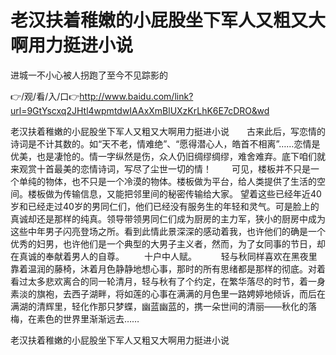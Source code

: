 # 老汉扶着稚嫩的小屁股坐下军人又粗又大啊用力挺进小说
进城一不小心被人拐跑了至今不见踪影的

👉/观/看/入/口👉http://www.baidu.com/link?url=9GtYscxq2JHtl4wpmtdwIAAxXmBlUXzKrLhK6E7cDRO&wd

老汉扶着稚嫩的小屁股坐下军人又粗又大啊用力挺进小说　　古来此后，写恋情的诗词是不计其数的。如“天不老，情难绝”、“愿得潜心人，皓首不相离”……恋情是优美，也是凄怆的。情一字纵然是伤，众人仍旧绸缪绸缪，难舍难弃。底下咱们就来观赏十首最美的恋情诗词，写尽了尘世一切的情！
　　可见，楼板并不只是一个单纯的物体，也不只是一个冷漠的物体。楼板做为平台，给人类提供了生活的空间。楼板做为传输信息，又能把邻里间的秘密传输给大家。
望着这些已经年近40岁和已经走过40岁的男同仁们，他们已经没有服务生的年轻和灵气。可是脸上的真诚却还是那样的纯真。领导带领男同仁们成为厨房的主力军，狭小的厨房中成为这些中年男子闪亮登场之所。看到此情此景深深的感动着我，也许他们的确是一个优秀的妇男，也许他们是一个典型的大男子主义者，然而，为了女同事的节日，却在真诚的奉献着男人的自尊。
　　十户中人赋。　
　　轻与秋同样喜欢在黑夜里靠着温润的藤椅，沐着月色静静地想心事，那时的所有思绪都是那样的彻底。对着看过太多悲欢离合的同一轮清月，轻与秋有了个约定，在繁华落尽的时节，着一身素淡的旗袍，去西子湖畔，将如莲的心事在满满的月色里一路娉婷地倾诉，而后在满湖的清辉里，轻化作那只梦蝶，幽蓝幽蓝的，携一朵世间的清丽——秋化的落梅，在素色的世界里渐渐远去……

老汉扶着稚嫩的小屁股坐下军人又粗又大啊用力挺进小说

